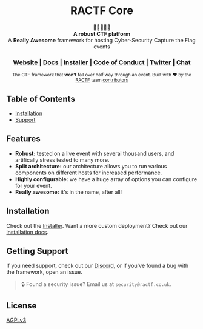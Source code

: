 <h1 align="center">RACTF Core</h1>

<div align="center">
  🚩⛳🏁🏳️‍🌈
</div>
<div align="center">
  <strong>A robust CTF platform</strong>
</div>
<div align="center">
  A <strong>Really Awesome</strong> framework for hosting Cyber-Security Capture the Flag events
</div>

<div align="center">
  <h3>
    <a href="https://ractf.co.uk">
      Website
    </a>
    <span> | </span>
    <a href="https://docs.ractf.co.uk">
      Docs
    </a>
    <span> | </span>
    <a href="https://github.com/ractf/installer">
      Installer
    </a>
    <span> | </span>
    <a href="https://github.com/ractf/core/blob/master/CODE_OF_CONDUCT.md">
      Code of Conduct
    </a>
    <span> | </span>
    <a href="https://twitter.com/RACTF_UK">
      Twitter
    </a>
    <span> | </span>
    <a href="https://discord.gg/FfW2xXR">
      Chat
    </a>
  </h3>
</div>

<div align="center">
  <sub>The CTF framework that <strong>won't</strong> fall over half way through an event. Built with ❤︎ by
  the <a href="https://twitter.com/RACTF_UK">RACTF</a> team
  <a href="https://github.com/ractf/core/graphs/contributors">
    contributors
  </a>
</div>

## Table of Contents
- [Installation](#installation)
- [Support](#support)

## Features
- __Robust:__ tested on a live event with several thousand users, and artifically stress tested to many more.
- __Split architecture:__ our architecture allows you to run various components on different hosts for increased performance.
- __Highly configurable:__ we have a huge array of options you can configure for your event.
- __Really awesome:__ it's in the name, after all!

## Installation
Check out the [Installer](https://github.com/ractf/install/). Want a more custom deployment? Check out our [installation docs](https://docs.ractf.co.uk/installer).

## Getting Support
If you need support, check out our [Discord](https://discord.gg/FfW2xXR), or if you've found a bug with the framework, open an issue.
 > 🔒 Found a security issue? Email us at `security@ractf.co.uk`.

## License
[AGPLv3](https://tldrlegal.com/license/gnu-affero-general-public-license-v3-(agpl-3.0))
